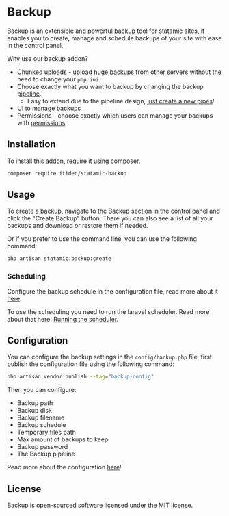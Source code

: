 # Backup

Backup is an extensible and powerful backup tool for statamic sites, it enables you to create, manage and schedule backups of your site with ease in the control panel.

Why use our backup addon?

- Chunked uploads - upload huge backups from other servers without the need to change your `php.ini`.
- Choose exactly what you want to backup by changing the backup [pipeline](docs/pipeline.md).
  - Easy to extend due to the pipeline design, [just create a new pipes](docs/pipeline.md#creating-a-new-backup-pipe)!
- UI to manage backups
- Permissions - choose exactly which users can manage your backups with [permissions](https://statamic.dev/users#permissions).

## Installation

To install this addon, require it using composer.

```bash
composer require itiden/statamic-backup
```

## Usage

To create a backup, navigate to the Backup section in the control panel and click the "Create Backup" button. There you can also see a list of all your backups and download or restore them if needed.

Or if you prefer to use the command line, you can use the following command:

```bash
php artisan statamic:backup:create
```

### Scheduling

Configure the backup schedule in the configuration file, read more about it [here](docs/scheduling.md).

To use the scheduling you need to run the laravel scheduler. Read more about that here: [Running the scheduler](https://laravel.com/docs/10.x/scheduling#running-the-scheduler).

## Configuration

You can configure the backup settings in the `config/backup.php` file, first publish the configuration file using the following command:

```bash
php artisan vendor:publish --tag="backup-config"
```

Then you can configure:

- Backup path
- Backup disk
- Backup filename
- Backup schedule
- Temporary files path
- Max amount of backups to keep
- Backup password
- The Backup pipeline

Read more about the configuration [here](docs/configuration.md)!

## License

Backup is open-sourced software licensed under the [MIT license](LICENSE.md).
